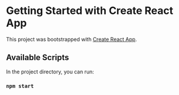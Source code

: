 # Getting Started with Create React App

This project was bootstrapped with [Create React App](https://github.com/facebook/create-react-app).

## Available Scripts

In the project directory, you can run:
    
    
### `npm start`
   
